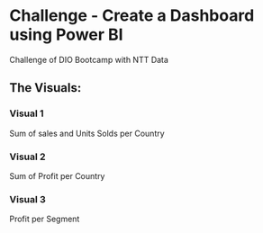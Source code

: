 # Challenge - Create a Dashboard using Power BI
Challenge of DIO Bootcamp with NTT Data

## The Visuals:

### Visual 1
Sum of sales and Units Solds per Country 

### Visual 2
Sum of Profit per Country 

### Visual 3
Profit per Segment
